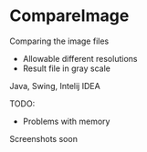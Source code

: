 # CompareImage
Comparing the image files
- Allowable different resolutions
- Result file in gray scale

Java, Swing, Intelij IDEA

TODO:
- Problems with memory



Screenshots soon
